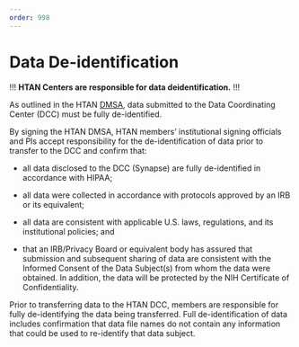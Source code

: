 ```yaml
---
order: 998
---
```


# Data De-identification

!!! **HTAN Centers are responsible for data deidentification.**
!!!

As outlined in the HTAN [DMSA](https://docs.google.com/document/d/1RPFm9MBJv8DjZmYZyIv0jbjtNJ8fnwGjYDjlK4lL4nc/edit#heading=h.gjdgxs), data submitted to the Data Coordinating Center (DCC) must be fully de-identified.

By signing the HTAN DMSA, HTAN members’ institutional signing officials and PIs accept responsibility for the de-identification of data prior to transfer to the DCC and confirm that: 

- all data disclosed to the DCC (Synapse) are fully de-identified in accordance with HIPAA; 

- all data were collected in accordance with protocols approved by an IRB or its equivalent; 

- all data are consistent with applicable U.S. laws, regulations, and its institutional policies; and 

- that an IRB/Privacy Board or equivalent body has assured that submission and subsequent sharing of data are consistent with the Informed Consent of the Data Subject(s) from whom the data were obtained. In addition, the data will be protected by the NIH Certificate of Confidentiality.

Prior to transferring data to the HTAN DCC, members are responsible for fully de-identifying the data being transferred. Full de-identification of data includes confirmation that data file names do not contain any information that could be used to re-identify that data subject. 



